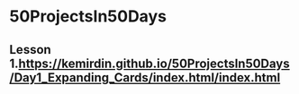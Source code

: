 # 50ProjectsIn50Days

##  Lesson 1.https://kemirdin.github.io/50ProjectsIn50Days/Day1_Expanding_Cards/index.html/index.html



